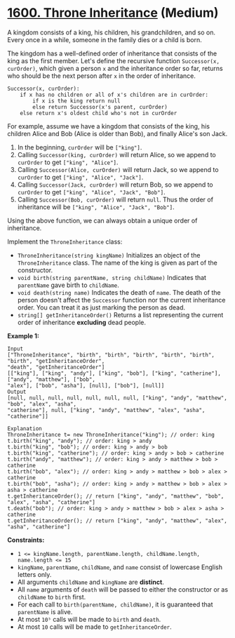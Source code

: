 # [1600. Throne Inheritance][link] (Medium)

[link]: https://leetcode.com/problems/throne-inheritance/

A kingdom consists of a king, his children, his grandchildren, and so on. Every once in a while,
someone in the family dies or a child is born.

The kingdom has a well-defined order of inheritance that consists of the king as the first member.
Let's define the recursive function `Successor(x, curOrder)`, which given a person `x` and the
inheritance order so far, returns who should be the next person after `x` in the order of
inheritance.

```
Successor(x, curOrder):
    if x has no children or all of x's children are in curOrder:
        if x is the king return null
        else return Successor(x's parent, curOrder)
    else return x's oldest child who's not in curOrder
```

For example, assume we have a kingdom that consists of the king, his children Alice and Bob (Alice
is older than Bob), and finally Alice's son Jack.

1. In the beginning, `curOrder` will be `["king"]`.
2. Calling `Successor(king, curOrder)` will return Alice, so we append to `curOrder` to get
`["king", "Alice"]`.
3. Calling `Successor(Alice, curOrder)` will return Jack, so we append to `curOrder` to get
`["king", "Alice", "Jack"]`.
4. Calling `Successor(Jack, curOrder)` will return Bob, so we append to `curOrder` to get `["king",
"Alice", "Jack", "Bob"]`.
5. Calling `Successor(Bob, curOrder)` will return `null`. Thus the order of inheritance will be
`["king", "Alice", "Jack", "Bob"]`.

Using the above function, we can always obtain a unique order of inheritance.

Implement the `ThroneInheritance` class:

- `ThroneInheritance(string kingName)` Initializes an object of the `ThroneInheritance` class. The
name of the king is given as part of the constructor.
- `void birth(string parentName, string childName)` Indicates that `parentName` gave birth to
`childName`.
- `void death(string name)` Indicates the death of `name`. The death of the person doesn't affect the
`Successor` function nor the current inheritance order. You can treat it as just marking the person
as dead.
- `string[] getInheritanceOrder()` Returns a list representing the current order of inheritance
**excluding** dead people.

**Example 1:**

```
Input
["ThroneInheritance", "birth", "birth", "birth", "birth", "birth", "birth", "getInheritanceOrder",
"death", "getInheritanceOrder"]
[["king"], ["king", "andy"], ["king", "bob"], ["king", "catherine"], ["andy", "matthew"], ["bob",
"alex"], ["bob", "asha"], [null], ["bob"], [null]]
Output
[null, null, null, null, null, null, null, ["king", "andy", "matthew", "bob", "alex", "asha",
"catherine"], null, ["king", "andy", "matthew", "alex", "asha", "catherine"]]

Explanation
ThroneInheritance t= new ThroneInheritance("king"); // order: king
t.birth("king", "andy"); // order: king > andy
t.birth("king", "bob"); // order: king > andy > bob
t.birth("king", "catherine"); // order: king > andy > bob > catherine
t.birth("andy", "matthew"); // order: king > andy > matthew > bob > catherine
t.birth("bob", "alex"); // order: king > andy > matthew > bob > alex > catherine
t.birth("bob", "asha"); // order: king > andy > matthew > bob > alex > asha > catherine
t.getInheritanceOrder(); // return ["king", "andy", "matthew", "bob", "alex", "asha", "catherine"]
t.death("bob"); // order: king > andy > matthew > bob > alex > asha > catherine
t.getInheritanceOrder(); // return ["king", "andy", "matthew", "alex", "asha", "catherine"]
```

**Constraints:**

- `1 <= kingName.length, parentName.length, childName.length, name.length <= 15`
- `kingName`, `parentName`, `childName`, and `name` consist of lowercase English letters only.
- All arguments `childName` and `kingName` are **distinct**.
- All `name` arguments of `death` will be passed to either the constructor or as `childName` to
`birth` first.
- For each call to `birth(parentName, childName)`, it is guaranteed that `parentName` is alive.
- At most `10⁵` calls will be made to `birth` and `death`.
- At most `10` calls will be made to `getInheritanceOrder`.
